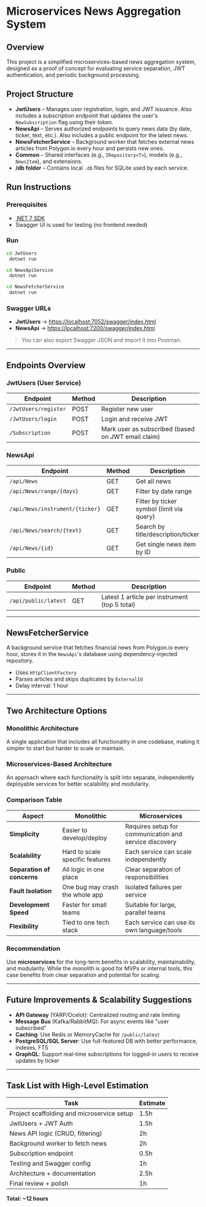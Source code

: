 # Microservices News Aggregation System

## Overview

This project is a simplified microservices-based news aggregation system, designed as a proof of concept for evaluating service separation, JWT authentication, and periodic background processing.

## Project Structure

- **JwtUsers** – Manages user registration, login, and JWT issuance. Also includes a subscription endpoint that updates the user's `NewSubscription` flag using their token.
- **NewsApi** – Serves authorized endpoints to query news data (by date, ticker, text, etc.). Also includes a public endpoint for the latest news.
- **NewsFetcherService** – Background worker that fetches external news articles from Polygon.io every hour and persists new ones.
- **Common** – Shared interfaces (e.g., `IRepository<T>`), models (e.g., `NewsItem`), and extensions.
- **/db folder** – Contains local `.db` files for SQLite used by each service.

## Run Instructions

### Prerequisites

- [.NET 7 SDK](https://dotnet.microsoft.com/en-us/download/dotnet/7.0)
- Swagger UI is used for testing (no frontend needed)

### Run

```bash
cd JwtUsers
 dotnet run

cd NewsApiService
 dotnet run

cd NewsFetcherService
 dotnet run
```

### Swagger URLs

- **JwtUsers** → [https://localhost:7052/swagger/index.html](https://localhost:7052/swagger/index.html)
- **NewsApi** → [https://localhost:7200/swagger/index.html](https://localhost:7200/swagger/index.html)

> You can also export Swagger JSON and import it into Postman.

---

## Endpoints Overview

### JwtUsers (User Service)

| Endpoint             | Method | Description                                        |
| -------------------- | ------ | -------------------------------------------------- |
| `/JwtUsers/register` | POST   | Register new user                                  |
| `/JwtUsers/login`    | POST   | Login and receive JWT                              |
| `/Subscription`      | POST   | Mark user as subscribed (based on JWT email claim) |

### NewsApi

| Endpoint                        | Method | Description                               |
| ------------------------------- | ------ | ----------------------------------------- |
| `/api/News`                     | GET    | Get all news                              |
| `/api/News/range/{days}`        | GET    | Filter by date range                      |
| `/api/News/instrument/{ticker}` | GET    | Filter by ticker symbol (limit via query) |
| `/api/News/search/{text}`       | GET    | Search by title/description/ticker        |
| `/api/News/{id}`                | GET    | Get single news item by ID                |

### Public

| Endpoint             | Method | Description                                   |
| -------------------- | ------ | --------------------------------------------- |
| `/api/public/latest` | GET    | Latest 1 article per instrument (top 5 total) |

---

## NewsFetcherService

A background service that fetches financial news from Polygon.io every hour, stores it in the `NewsApi`'s database using dependency-injected repository.

- Uses `HttpClientFactory`
- Parses articles and skips duplicates by `ExternalId`
- Delay interval: 1 hour

---

## Two Architecture Options

### Monolithic Architecture

A single application that includes all functionality in one codebase, making it simpler to start but harder to scale or maintain.

### Microservices-Based Architecture

An approach where each functionality is split into separate, independently deployable services for better scalability and modularity.

### Comparison Table

| Aspect                     | Monolithic                      | Microservices                                          |
| -------------------------- | ------------------------------- | ------------------------------------------------------ |
| **Simplicity**             | Easier to develop/deploy        | Requires setup for communication and service discovery |
| **Scalability**            | Hard to scale specific features | Each service can scale independently                   |
| **Separation of concerns** | All logic in one place          | Clear separation of responsibilities                   |
| **Fault Isolation**        | One bug may crash the whole app | Isolated failures per service                          |
| **Development Speed**      | Faster for small teams          | Suitable for large, parallel teams                     |
| **Flexibility**            | Tied to one tech stack          | Each service can use its own language/tools            |

### Recommendation

Use **microservices** for the long-term benefits in scalability, maintainability, and modularity. While the monolith is good for MVPs or internal tools, this case benefits from clear separation and potential for scaling.

---

## Future Improvements & Scalability Suggestions

- **API Gateway** (YARP/Ocelot): Centralized routing and rate limiting
- **Message Bus** (Kafka/RabbitMQ): For async events like "user subscribed"
- **Caching**: Use Redis or MemoryCache for `/public/latest`
- **PostgreSQL/SQL Server**: Use full-featured DB with better performance, indexes, FTS
- **GraphQL**: Support real-time subscriptions for logged-in users to receive updates by ticker

---

## Task List with High-Level Estimation

| Task                                       | Estimate |
| ------------------------------------------ | -------- |
| Project scaffolding and microservice setup | 1.5h     |
| JwtUsers + JWT Auth                        | 1.5h     |
| News API logic (CRUD, filtering)           | 2h       |
| Background worker to fetch news            | 2h       |
| Subscription endpoint                      | 0.5h     |
| Testing and Swagger config                 | 1h       |
| Architecture + documentation               | 2.5h     |
| Final review + polish                      | 1h       |

**Total: \~12 hours**

